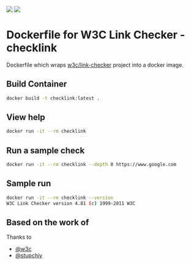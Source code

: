 [![](https://images.microbadger.com/badges/image/f800r/checklink.svg)](https://microbadger.com/images/f800r/checklink) [![](https://images.microbadger.com/badges/version/f800r/checklink.svg)](https://microbadger.com/images/f800r/checklink)
# Dockerfile for W3C Link Checker - checklink

Dockerfile which wraps [w3c/link-checker](https://github.com/w3c/link-checker) project into a docker image.

## Build Container

```bash
docker build -t checklink:latest .
```

## View help

```bash
docker run -it --rm checklink
```

## Run a sample check

```bash
docker run -it --rm checklink --depth 0 https://www.google.com
```

## Sample run

```bash
docker run -it --rm checklink --version
W3C Link Checker version 4.81 (c) 1999-2011 W3C
```

## Based on the work of 

Thanks to 

- [@w3c](https://github.com/w3c/link-checker)
- [@stupchiy](https://github.com/stupchiy)
